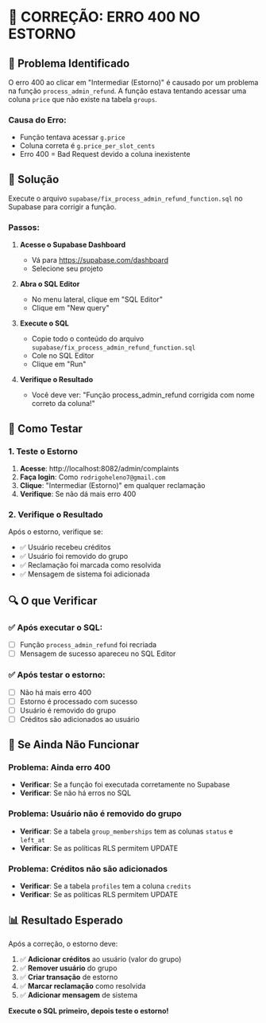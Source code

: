 # 🔧 CORREÇÃO: ERRO 400 NO ESTORNO

## 🎯 Problema Identificado

O erro 400 ao clicar em "Intermediar (Estorno)" é causado por um problema na função `process_admin_refund`. A função estava tentando acessar uma coluna `price` que não existe na tabela `groups`.

### **Causa do Erro:**
- Função tentava acessar `g.price` 
- Coluna correta é `g.price_per_slot_cents`
- Erro 400 = Bad Request devido a coluna inexistente

## 🚀 Solução

Execute o arquivo `supabase/fix_process_admin_refund_function.sql` no Supabase para corrigir a função.

### Passos:

1. **Acesse o Supabase Dashboard**
   - Vá para https://supabase.com/dashboard
   - Selecione seu projeto

2. **Abra o SQL Editor**
   - No menu lateral, clique em "SQL Editor"
   - Clique em "New query"

3. **Execute o SQL**
   - Copie todo o conteúdo do arquivo `supabase/fix_process_admin_refund_function.sql`
   - Cole no SQL Editor
   - Clique em "Run"

4. **Verifique o Resultado**
   - Você deve ver: "Função process_admin_refund corrigida com nome correto da coluna!"

## 🧪 Como Testar

### 1. **Teste o Estorno**
1. **Acesse**: http://localhost:8082/admin/complaints
2. **Faça login**: Como `rodrigoheleno7@gmail.com`
3. **Clique**: "Intermediar (Estorno)" em qualquer reclamação
4. **Verifique**: Se não dá mais erro 400

### 2. **Verifique o Resultado**
Após o estorno, verifique se:
- ✅ Usuário recebeu créditos
- ✅ Usuário foi removido do grupo
- ✅ Reclamação foi marcada como resolvida
- ✅ Mensagem de sistema foi adicionada

## 🔍 O que Verificar

### ✅ **Após executar o SQL:**
- [ ] Função `process_admin_refund` foi recriada
- [ ] Mensagem de sucesso apareceu no SQL Editor

### ✅ **Após testar o estorno:**
- [ ] Não há mais erro 400
- [ ] Estorno é processado com sucesso
- [ ] Usuário é removido do grupo
- [ ] Créditos são adicionados ao usuário

## 🐛 Se Ainda Não Funcionar

### Problema: Ainda erro 400
- **Verificar**: Se a função foi executada corretamente no Supabase
- **Verificar**: Se não há erros no SQL

### Problema: Usuário não é removido do grupo
- **Verificar**: Se a tabela `group_memberships` tem as colunas `status` e `left_at`
- **Verificar**: Se as políticas RLS permitem UPDATE

### Problema: Créditos não são adicionados
- **Verificar**: Se a tabela `profiles` tem a coluna `credits`
- **Verificar**: Se as políticas RLS permitem UPDATE

## 📊 Resultado Esperado

Após a correção, o estorno deve:
1. ✅ **Adicionar créditos** ao usuário (valor do grupo)
2. ✅ **Remover usuário** do grupo
3. ✅ **Criar transação** de estorno
4. ✅ **Marcar reclamação** como resolvida
5. ✅ **Adicionar mensagem** de sistema

**Execute o SQL primeiro, depois teste o estorno!** 